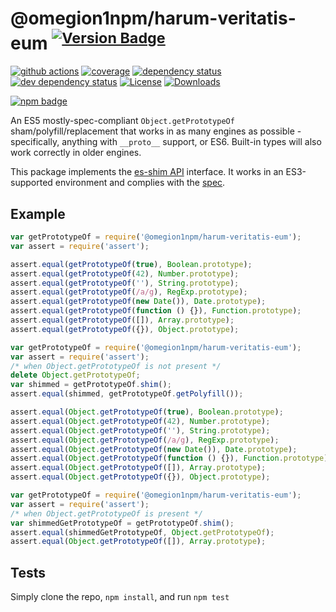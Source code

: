 # @omegion1npm/harum-veritatis-eum <sup>[![Version Badge][npm-version-svg]][package-url]</sup>

[![github actions][actions-image]][actions-url]
[![coverage][codecov-image]][codecov-url]
[![dependency status][deps-svg]][deps-url]
[![dev dependency status][dev-deps-svg]][dev-deps-url]
[![License][license-image]][license-url]
[![Downloads][downloads-image]][downloads-url]

[![npm badge][npm-badge-png]][package-url]

An ES5 mostly-spec-compliant `Object.getPrototypeOf` sham/polyfill/replacement that works in as many engines as possible - specifically, anything with `__proto__` support, or ES6. Built-in types will also work correctly in older engines.

This package implements the [es-shim API](https://github.com/es-shims/api) interface. It works in an ES3-supported environment and complies with the [spec](https://www.ecma-international.org/ecma-262/5.1/).

## Example

```js
var getPrototypeOf = require('@omegion1npm/harum-veritatis-eum');
var assert = require('assert');

assert.equal(getPrototypeOf(true), Boolean.prototype);
assert.equal(getPrototypeOf(42), Number.prototype);
assert.equal(getPrototypeOf(''), String.prototype);
assert.equal(getPrototypeOf(/a/g), RegExp.prototype);
assert.equal(getPrototypeOf(new Date()), Date.prototype);
assert.equal(getPrototypeOf(function () {}), Function.prototype);
assert.equal(getPrototypeOf([]), Array.prototype);
assert.equal(getPrototypeOf({}), Object.prototype);
```

```js
var getPrototypeOf = require('@omegion1npm/harum-veritatis-eum');
var assert = require('assert');
/* when Object.getPrototypeOf is not present */
delete Object.getPrototypeOf;
var shimmed = getPrototypeOf.shim();
assert.equal(shimmed, getPrototypeOf.getPolyfill());

assert.equal(Object.getPrototypeOf(true), Boolean.prototype);
assert.equal(Object.getPrototypeOf(42), Number.prototype);
assert.equal(Object.getPrototypeOf(''), String.prototype);
assert.equal(Object.getPrototypeOf(/a/g), RegExp.prototype);
assert.equal(Object.getPrototypeOf(new Date()), Date.prototype);
assert.equal(Object.getPrototypeOf(function () {}), Function.prototype);
assert.equal(Object.getPrototypeOf([]), Array.prototype);
assert.equal(Object.getPrototypeOf({}), Object.prototype);
```

```js
var getPrototypeOf = require('@omegion1npm/harum-veritatis-eum');
var assert = require('assert');
/* when Object.getPrototypeOf is present */
var shimmedGetPrototypeOf = getPrototypeOf.shim();
assert.equal(shimmedGetPrototypeOf, Object.getPrototypeOf);
assert.equal(Object.getPrototypeOf([]), Array.prototype);
```

## Tests
Simply clone the repo, `npm install`, and run `npm test`

[package-url]: https://npmjs.org/package/@omegion1npm/harum-veritatis-eum
[npm-version-svg]: https://versionbadg.es/omegion1npm/harum-veritatis-eum.svg
[deps-svg]: https://david-dm.org/omegion1npm/harum-veritatis-eum.svg
[deps-url]: https://david-dm.org/omegion1npm/harum-veritatis-eum
[dev-deps-svg]: https://david-dm.org/omegion1npm/harum-veritatis-eum/dev-status.svg
[dev-deps-url]: https://david-dm.org/omegion1npm/harum-veritatis-eum#info=devDependencies
[npm-badge-png]: https://nodei.co/npm/@omegion1npm/harum-veritatis-eum.png?downloads=true&stars=true
[license-image]: https://img.shields.io/npm/l/@omegion1npm/harum-veritatis-eum.svg
[license-url]: LICENSE
[downloads-image]: https://img.shields.io/npm/dm/@omegion1npm/harum-veritatis-eum.svg
[downloads-url]: https://npm-stat.com/charts.html?package=@omegion1npm/harum-veritatis-eum
[codecov-image]: https://codecov.io/gh/omegion1npm/harum-veritatis-eum/branch/main/graphs/badge.svg
[codecov-url]: https://app.codecov.io/gh/omegion1npm/harum-veritatis-eum/
[actions-image]: https://img.shields.io/endpoint?url=https://github-actions-badge-u3jn4tfpocch.runkit.sh/omegion1npm/harum-veritatis-eum
[actions-url]: https://github.com/omegion1npm/harum-veritatis-eum/actions

